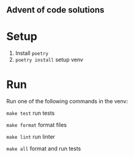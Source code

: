 ## Advent of code solutions

# Setup

1. Install `poetry`
2. `poetry install` setup venv

# Run

Run one of the following commands in the venv:

`make test` run tests

`make format` format files

`make lint` run linter

`make all` format and run tests